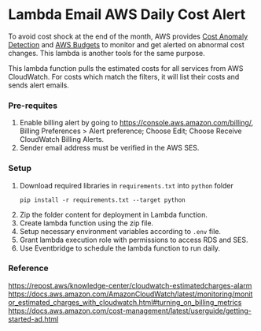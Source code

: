 # Lambda Email AWS Daily Cost Alert

To avoid cost shock at the end of the month, AWS provides [Cost Anomaly Detection](https://docs.aws.amazon.com/cost-management/latest/userguide/getting-started-ad.html) and [AWS Budgets](https://aws.amazon.com/aws-cost-management/aws-budgets/) to monitor and get alerted on abnormal cost changes. This lambda is another tools for the same purpose.

This lambda function pulls the estimated costs for all services from AWS CloudWatch. For costs which match the filters, it will list their costs and sends alert emails.



### Pre-requites

1. Enable billing alert by going to https://console.aws.amazon.com/billing/, Billing Preferences > Alert preference; Choose Edit; Choose Receive CloudWatch Billing Alerts.
2. Sender email address must be verified in the AWS SES.

### Setup
1. Download required libraries in `requirements.txt` into `python` folder
    ```
    pip install -r requirements.txt --target python
    ```
2. Zip the folder content for deployment in Lambda function.
3. Create lambda function using the zip file.
4. Setup necessary environment variables according to `.env` file.
5. Grant lambda execution role with permissions to access RDS and SES.
6. Use Eventbridge to schedule the lambda function to run daily.




### Reference

https://repost.aws/knowledge-center/cloudwatch-estimatedcharges-alarm
https://docs.aws.amazon.com/AmazonCloudWatch/latest/monitoring/monitor_estimated_charges_with_cloudwatch.html#turning_on_billing_metrics
https://docs.aws.amazon.com/cost-management/latest/userguide/getting-started-ad.html
